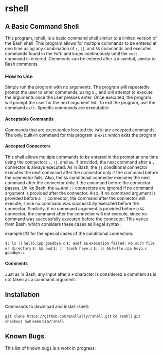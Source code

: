 # rshell

## A Basic Command Shell

This program, rshell, is a basic command shell similar to a limited version
of the Bash shell. This program allows for multiple commands to be entered at one time using any combination of `;`, `||`, and `&&` commands and executes commands found in the `PATH` and loops continuously until the `exit` command is entered. Comments can be entered after a `#` symbol, similar to Bash comments.

### How to Use

Simply run the program with no arguments. The program will repeatedly prompt 
the user to enter commands, using `$:`, and will attempt to execute the 
arguments once the user presses enter. Once executed, the program will 
prompt the user for the next argument list. To exit the program, use the 
command `exit`. Specific commands are executable:

#### Acceptable Commands

Commands that are executables located the `PATH` are accepted commands. The only
built-in command for this program is `exit` which exits the program. 

#### Accepted Connectors

This shell allows multiple commands to be entered in the prompt at one time using the connectors `;`, `||`, and `&&`. If provided, the next command after a `;` connector is always executed. As in Bash, the `||` conditional connector executes the next command after the connector only if the command before the connector fails. Also, the `&&` conditional connector executes the next command after the connector only if the command before the connector passes. Unlike Bash, the `&&` and `||` connectors are ignored if no command argument is provided after the connector. Also, if no command argument is provided before a `||` connector, the command after the connector will execute, since no command was successfully executed before the connector. Similarly, if no command argument is provided before a `&&` connector, the command after the connector will not execute, since no command was successfully executed before the connector. This varies from Bash, which considers these cases as illegal syntax.

example I/O for the special cases of the conditional connectors:

`$: ls ||`
`hello.cpp goodbye.c`
`$: asdf &&`
`execution failed: No such file or directory`
`$: && pwd`
`$: || touch heyo.c`
`$: ls &&`
`hello.cpp heyo.c goodbye.c`


#### Comments

Just as in Bash, any input after a `#` character is considered a 
comment as is not taken as a command argument.

## Installation

Commands to download and install rshell:

`git clone https://github.com/emullally/rshell.git`
`cd rsehll`
`git checkout hw0`
`make`
`bin/rshell`

## Known Bugs

This list of known bugs is a work in progress:
